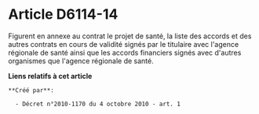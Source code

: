 # Article D6114-14

Figurent en annexe au contrat le projet de santé, la liste des accords et des autres contrats en cours de validité signés par
le titulaire avec l'agence régionale de santé ainsi que les accords financiers signés avec d'autres organismes que l'agence
régionale de santé.

**Liens relatifs à cet article**

	**Créé par**:

	  - Décret n°2010-1170 du 4 octobre 2010 - art. 1
